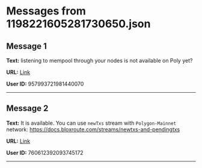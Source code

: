 # Messages from 1198221605281730650.json

## Message 1

**Text:** listening to mempool through your nodes is not available on Poly yet?

**URL:** [Link](https://discord.com/channels/638409433860407300/638409433860407302/1198221605281730650)

**User ID:** 957993721981440070

---

## Message 2

**Text:** It is available.
You can use `newTxs` stream with `Polygon-Mainnet` network: https://docs.bloxroute.com/streams/newtxs-and-pendingtxs

**URL:** [Link](https://discord.com/channels/638409433860407300/638409433860407302/1198316145363656794)

**User ID:** 760612392093745172

---

